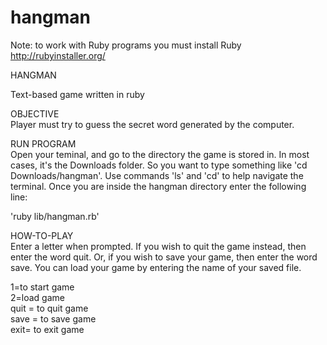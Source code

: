 # hangman
Note: to work with Ruby programs you must install Ruby</br>
http://rubyinstaller.org/

HANGMAN</br>

Text-based game written in ruby


OBJECTIVE</br>
Player must try to guess the secret word generated by the computer. 

RUN PROGRAM</br>
Open your teminal, and go to the directory the game is stored in. In most cases, it's the Downloads folder. So you want to type something like 'cd Downloads/hangman'. Use commands 'ls' and 'cd' to help navigate the terminal. Once you are inside the hangman directory enter the following line:

'ruby lib/hangman.rb'


HOW-TO-PLAY</br>
Enter a letter when prompted. If you wish to quit the game instead, then enter the word quit. Or, if you wish to save your game, then enter the word save. You can load your game by entering the name of your saved file.

1=to start game</br>
2=load game</br>
quit = to quit game</br>
save = to save game</br>
exit= to exit game
